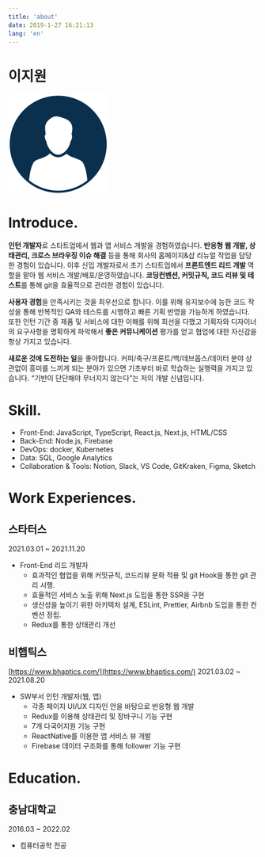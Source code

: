 ```yaml
---
title: 'about'
date: 2019-1-27 16:21:13
lang: 'en'
---
```


# 이지원

<!-- ![프로필.jpeg](../assets/profile.png){: width="50%" height="50%"} -->
<img src="../assets/profile.png">

# Introduce.

**인턴 개발자**로 스타트업에서 웹과 앱 서비스 개발을 경험하였습니다. **반응형 웹 개발, 상태관리, 크로스 브라우징 이슈 해결** 등을 통해 회사의 홈페이지&샵 리뉴얼 작업을 담당한 경험이 있습니다. 이후 신입 개발자로서 초기 스타트업에서 **프론트엔드 리드 개발** 역할을 맡아 웹 서비스 개발/배포/운영하였습니다. **코딩컨벤션, 커밋규칙, 코드 리뷰 및 테스트**를 통해 git을 효율적으로 관리한 경험이 있습니다.

**사용자 경험**을 만족시키는 것을 최우선으로 합니다. 이를 위해 유지보수에 능한 코드 작성을 통해 반복적인 QA와 테스트를 시행하고 빠른 기획 반영을 가능하게 하였습니다. 또한 인턴 기간 중 제품 및 서비스에 대한 이해를 위해 최선을 다했고 기획자와 디자이너의 요구사항을 명확하게 파악해서 **좋은 커뮤니케이션** 평가를 얻고 협업에 대한 자신감을 항상 가지고 있습니다.

**새로운 것에 도전하는 일**을 좋아합니다. 커피/축구/프론트/백/데브옵스/데이터 분야 상관없이 흥미를 느끼게 되는 분야가 있으면 기초부터 바로 학습하는 실행력을 가지고 있습니다. “기반이 단단해야 무너지지 않는다”는 저의 개발 신념입니다.

# Skill.

- Front-End: JavaScript, TypeScript, React.js, Next.js, HTML/CSS
- Back-End: Node.js, Firebase
- DevOps: docker, Kubernetes
- Data: SQL, Google Analytics
- Collaboration & Tools: Notion, Slack, VS Code, GitKraken, Figma, Sketch

# Work Experiences.

## 스타터스

2021.03.01 ~ 2021.11.20

- Front-End 리드 개발자
  - 효과적인 협업을 위해 커밋규칙, 코드리뷰 문화 적용 및 git Hook을 통한 git 관리 시행.
  - 효율적인 서비스 노출 위해 Next.js 도입을 통한 SSR을 구현
  - 생산성을 높이기 위한 아키텍처 설계, ESLint, Prettier, Airbnb 도입을 통한 컨벤션 정립.
  - Redux를 통한 상태관리 개선

## 비햅틱스

[https://www.bhaptics.com/](https://www.bhaptics.com/)
2021.03.02 ~ 2021.08.20

- SW부서 인턴 개발자(웹, 앱)
  - 각종 페이지 UI/UX 디자인 안을 바탕으로 반응형 웹 개발
  - Redux를 이용해 상태관리 및 장바구니 기능 구현
  - 7개 다국어지원 기능 구현
  - ReactNative를 이용한 앱 서비스 뷰 개발
  - Firebase 데이터 구조화를 통해 follower 기능 구현

# Education.

## 충남대학교

2016.03 ~ 2022.02

- 컴퓨터공학 전공
